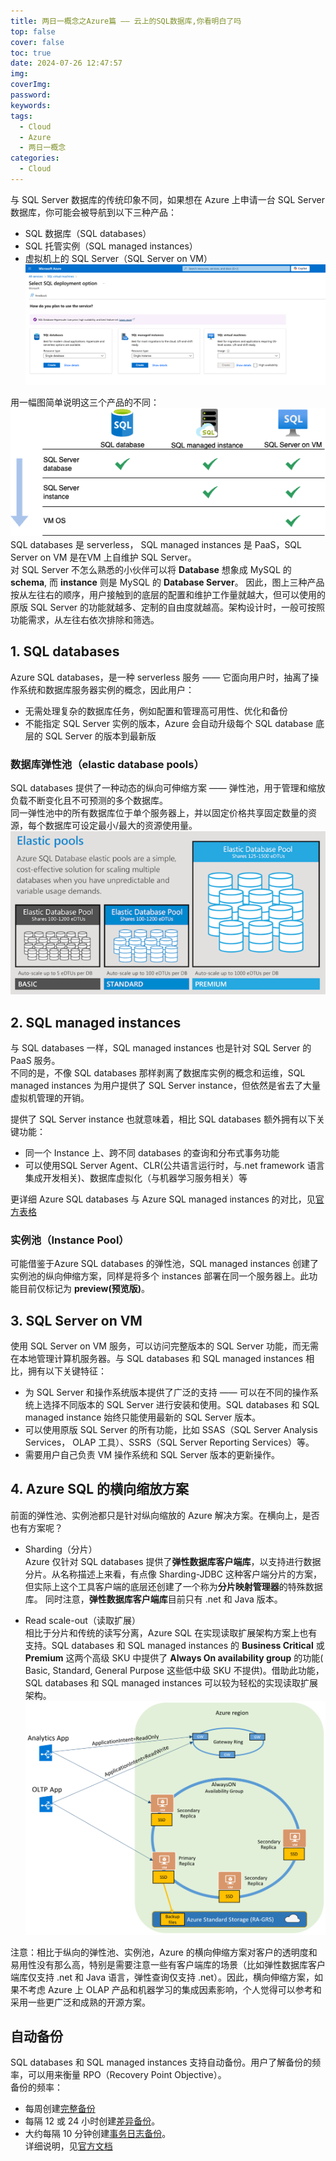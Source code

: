```yaml
---
title: 两日一概念之Azure篇 —— 云上的SQL数据库,你看明白了吗
top: false
cover: false
toc: true
date: 2024-07-26 12:47:57
img: 
coverImg: 
password: 
keywords: 
tags:
  - Cloud
  - Azure
  - 两日一概念
categories:
  - Cloud
---
```

与 SQL Server 数据库的传统印象不同，如果想在 Azure 上申请一台 SQL Server 数据库，你可能会被导航到以下三种产品：  
- SQL 数据库（SQL databases）  
- SQL 托管实例（SQL managed instances）  
- 虚拟机上的 SQL Server（SQL Server on VM）  
![](两日一概念之Azure篇-——-云上的SQL数据库-你看明白了吗/SQLs.png)

用一幅图简单说明这三个产品的不同：  
![](两日一概念之Azure篇-——-云上的SQL数据库-你看明白了吗/azure-sql-servers.png)
SQL databases 是 serverless， SQL managed instances 是 PaaS，SQL Server on VM 是在VM 上自维护 SQL Server。  
对 SQL Server 不怎么熟悉的小伙伴可以将 **Database** 想象成 MySQL 的 **schema**, 而 **instance** 则是 MySQL 的 **Database Server**。 
因此，图上三种产品按从左往右的顺序，用户接触到的底层的配置和维护工作量就越大，但可以使用的原版 SQL Server 的功能就越多、定制的自由度就越高。架构设计时，一般可按照功能需求，从左往右依次排除和筛选。  

## 1. SQL databases
Azure SQL databases，是一种 serverless 服务 —— 它面向用户时，抽离了操作系统和数据库服务器实例的概念，因此用户：  
- 无需处理复杂的数据库任务，例如配置和管理高可用性、优化和备份  
- 不能指定 SQL Server 实例的版本，Azure 会自动升级每个 SQL database 底层的 SQL Server 的版本到最新版  

### 数据库弹性池（elastic database pools）
SQL databases 提供了一种动态的纵向可伸缩方案 —— 弹性池，用于管理和缩放负载不断变化且不可预测的多个数据库。  
同一弹性池中的所有数据库位于单个服务器上，并以固定价格共享固定数量的资源，每个数据库可设定最小/最大的资源使用量。
![](两日一概念之Azure篇-——-云上的SQL数据库-你看明白了吗/elastic-pools.png)

## 2. SQL managed instances
与 SQL databases 一样，SQL managed instances 也是针对 SQL Server 的 PaaS 服务。  
不同的是，不像 SQL databases 那样剥离了数据库实例的概念和运维，SQL managed instances 为用户提供了 SQL Server instance，但依然是省去了大量虚拟机管理的开销。  

提供了 SQL Server instance 也就意味着，相比 SQL databases 额外拥有以下关键功能：  
- 同一个 Instance 上、跨不同 databases 的查询和分布式事务功能  
- 可以使用SQL Server Agent、CLR(公共语言运行时，与.net framework 语言集成开发相关)、数据库虚拟化（与机器学习服务相关）等   

更详细 Azure SQL databases 与 Azure SQL managed instances 的对比，见[官方表格](https://learn.microsoft.com/en-us/azure/azure-sql/database/features-comparison?view=azuresql)

### 实例池（Instance Pool）
可能借鉴于Azure SQL databases 的弹性池，SQL managed instances 创建了实例池的纵向伸缩方案，同样是将多个 instances 部署在同一个服务器上。此功能目前仅标记为 **preview(预览版)**。

## 3. SQL Server on VM
使用 SQL Server on VM 服务，可以访问完整版本的 SQL Server 功能，而无需在本地管理计算机服务器。与 SQL databases 和 SQL managed instances 相比，拥有以下关键特征：  
- 为 SQL Server 和操作系统版本提供了广泛的支持 —— 可以在不同的操作系统上选择不同版本的 SQL Server 进行安装和使用。SQL databases 和 SQL managed instance 始终只能使用最新的 SQL Server 版本。  
- 可以使用原版 SQL Server 的所有功能，比如 SSAS（SQL Server Analysis Services， OLAP 工具）、SSRS（SQL Server Reporting Services）等。  
- 需要用户自己负责 VM 操作系统和 SQL Server 版本的更新操作。    

## 4. Azure SQL 的横向缩放方案
前面的弹性池、实例池都只是针对纵向缩放的 Azure 解决方案。在横向上，是否也有方案呢？   
- Sharding（分片）  
  Azure 仅针对 SQL databases 提供了**弹性数据库客户端库**，以支持进行数据分片。从名称描述上来看，有点像 Sharding-JDBC 这种客户端分片的方案，但实际上这个工具客户端的底层还创建了一个称为**分片映射管理器**的特殊数据库。
  同时注意，**弹性数据库客户端库**目前只有 .net 和 Java 版本。
  
- Read scale-out（读取扩展）  
  相比于分片和传统的读写分离，Azure SQL 在实现读取扩展架构方案上也有支持。SQL databases 和 SQL managed instances 的 **Business Critical** 或 **Premium** 这两个高级 SKU 中提供了 **Always On availability group** 的功能( Basic, Standard, General Purpose 这些低中级 SKU 不提供)。借助此功能，SQL databases 和 SQL managed instances 可以较为轻松的实现读取扩展架构。
    ![](两日一概念之Azure篇-——-云上的SQL数据库-你看明白了吗/business-critical-service-tier-read-scale-out.png)  

注意：相比于纵向的弹性池、实例池，Azure 的横向伸缩方案对客户的透明度和易用性没有那么高，特别是需要注意一些有客户端库的场景（比如弹性数据库客户端库仅支持 .net 和 Java 语言，弹性查询仅支持 .net）。因此，横向伸缩方案，如果不考虑 Azure 上 OLAP 产品和机器学习的集成因素影响，个人觉得可以参考和采用一些更广泛和成熟的开源方案。  

## 自动备份
SQL databases 和 SQL managed instances 支持自动备份。用户了解备份的频率，可以用来衡量 RPO（Recovery Point Objective）。  
备份的频率：
- 每周创建[完整备份](https://learn.microsoft.com/zh-cn/sql/relational-databases/backup-restore/full-database-backups-sql-server)  
- 每隔 12 或 24 小时创建[差异备份](https://learn.microsoft.com/zh-cn/sql/relational-databases/backup-restore/differential-backups-sql-server)。  
- 大约每隔 10 分钟创建[事务日志备份](https://learn.microsoft.com/zh-cn/sql/relational-databases/backup-restore/transaction-log-backups-sql-server)。  
详细说明，见[官方文档](https://learn.microsoft.com/zh-cn/azure/azure-sql/database/automated-backups-overview?view=azuresql-db&preserve-view=true)  
